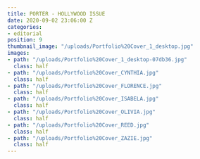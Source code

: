 ```yaml
---
title: PORTER - HOLLYWOOD ISSUE
date: 2020-09-02 23:06:00 Z
categories:
- editorial
position: 9
thumbnail_image: "/uploads/Portfolio%20Cover_1_desktop.jpg"
images:
- path: "/uploads/Portfolio%20Cover_1_desktop-07db36.jpg"
  class: half
- path: "/uploads/Portfolio%20Cover_CYNTHIA.jpg"
  class: half
- path: "/uploads/Portfolio%20Cover_FLORENCE.jpg"
  class: half
- path: "/uploads/Portfolio%20Cover_ISABELA.jpg"
  class: half
- path: "/uploads/Portfolio%20Cover_OLIVIA.jpg"
  class: half
- path: "/uploads/Portfolio%20Cover_REED.jpg"
  class: half
- path: "/uploads/Portfolio%20Cover_ZAZIE.jpg"
  class: half
---
```


